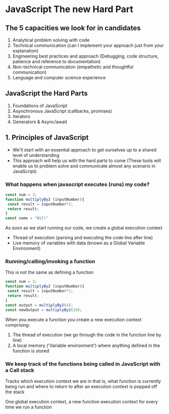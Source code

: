 # JavaScript The new Hard Part

## The 5 capacities we look for in candidates

1. Analytical problem solving with code
2. Technical communication (can I implement your approach just from your explanation)
3. Engineering best practices and approach (Debugging, code structure, patience and
reference to documentation)
4. Non-technical communication (empathetic and thoughtful communication)
5. Language and computer science experience

## JavaScript the Hard Parts

1. Foundations of JavaScript
2. Asynchronous JavaScript (callbacks, promises)
3. Iterators
4. Generators & Async/await

## 1. Principles of JavaScript

- We'll start with an essential approach to get ourselves up to a shared level of understanding
- This approach will help us with the hard parts to come (These tools will enable us to problem solve and communicate almost any scenario in JavaScript)

### What happens when javascript executes (runs) my code?

```javascript
const num = 3;
function multiplyBy2 (inputNumber){
 const result = inputNumber*2;
 return result;
}
const name = "Will"
```

As soon as we start running our code, we create a global execution context

- Thread of execution (parsing and executing the code line after line)
- Live memory of variables with data (known as a Global Variable Environment)

### Running/calling/invoking a function

This is not the same as defining a function

```javascript
const num = 3;
function multiplyBy2 (inputNumber){
 const result = inputNumber*2;
 return result;
}
const output = multiplyBy2(4);
const newOutput = multiplyBy2(10);
```

When you execute a function you create a new execution context comprising:

1. The thread of execution (we go through the code in the function line by line)
2. A local memory ('Variable environment') where anything defined in the function is stored

### We keep track of the functions being called in JavaScript with a Call stack

Tracks which execution context we are in that is, what function is currently being run and where to return to after an execution context is popped off the stack

One global execution context, a new function execution context for every time we run a function
